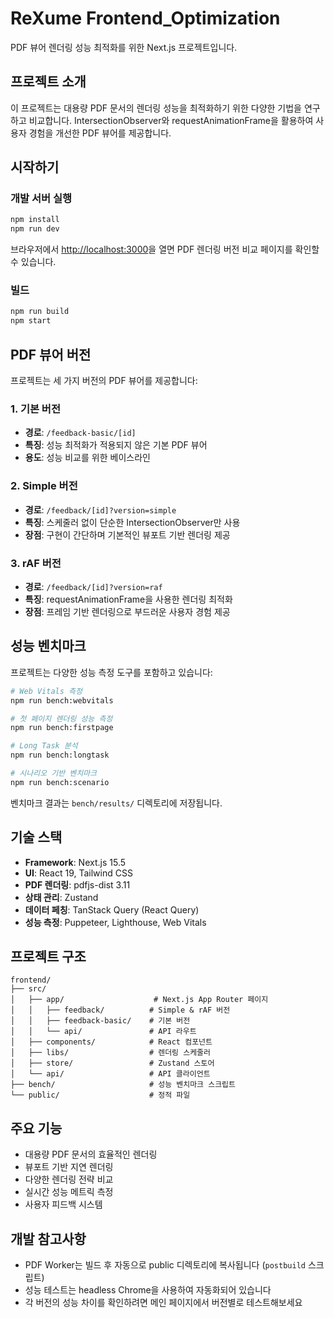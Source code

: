 # ReXume Frontend_Optimization

PDF 뷰어 렌더링 성능 최적화를 위한 Next.js 프로젝트입니다.

## 프로젝트 소개

이 프로젝트는 대용량 PDF 문서의 렌더링 성능을 최적화하기 위한 다양한 기법을 연구하고 비교합니다.
IntersectionObserver와 requestAnimationFrame을 활용하여 사용자 경험을 개선한 PDF 뷰어를 제공합니다.

## 시작하기

### 개발 서버 실행

```bash
npm install
npm run dev
```

브라우저에서 [http://localhost:3000](http://localhost:3000)을 열면 PDF 렌더링 버전 비교 페이지를 확인할 수 있습니다.

### 빌드

```bash
npm run build
npm start
```

## PDF 뷰어 버전

프로젝트는 세 가지 버전의 PDF 뷰어를 제공합니다:

### 1. 기본 버전
- **경로**: `/feedback-basic/[id]`
- **특징**: 성능 최적화가 적용되지 않은 기본 PDF 뷰어
- **용도**: 성능 비교를 위한 베이스라인

### 2. Simple 버전
- **경로**: `/feedback/[id]?version=simple`
- **특징**: 스케줄러 없이 단순한 IntersectionObserver만 사용
- **장점**: 구현이 간단하며 기본적인 뷰포트 기반 렌더링 제공

### 3. rAF 버전
- **경로**: `/feedback/[id]?version=raf`
- **특징**: requestAnimationFrame을 사용한 렌더링 최적화
- **장점**: 프레임 기반 렌더링으로 부드러운 사용자 경험 제공

## 성능 벤치마크

프로젝트는 다양한 성능 측정 도구를 포함하고 있습니다:

```bash
# Web Vitals 측정
npm run bench:webvitals

# 첫 페이지 렌더링 성능 측정
npm run bench:firstpage

# Long Task 분석
npm run bench:longtask

# 시나리오 기반 벤치마크
npm run bench:scenario
```

벤치마크 결과는 `bench/results/` 디렉토리에 저장됩니다.

## 기술 스택

- **Framework**: Next.js 15.5
- **UI**: React 19, Tailwind CSS
- **PDF 렌더링**: pdfjs-dist 3.11
- **상태 관리**: Zustand
- **데이터 페칭**: TanStack Query (React Query)
- **성능 측정**: Puppeteer, Lighthouse, Web Vitals

## 프로젝트 구조

```
frontend/
├── src/
│   ├── app/                    # Next.js App Router 페이지
│   │   ├── feedback/          # Simple & rAF 버전
│   │   ├── feedback-basic/    # 기본 버전
│   │   └── api/               # API 라우트
│   ├── components/            # React 컴포넌트
│   ├── libs/                  # 렌더링 스케줄러
│   ├── store/                 # Zustand 스토어
│   └── api/                   # API 클라이언트
├── bench/                     # 성능 벤치마크 스크립트
└── public/                    # 정적 파일
```

## 주요 기능

- 대용량 PDF 문서의 효율적인 렌더링
- 뷰포트 기반 지연 렌더링
- 다양한 렌더링 전략 비교
- 실시간 성능 메트릭 측정
- 사용자 피드백 시스템

## 개발 참고사항

- PDF Worker는 빌드 후 자동으로 public 디렉토리에 복사됩니다 (`postbuild` 스크립트)
- 성능 테스트는 headless Chrome을 사용하여 자동화되어 있습니다
- 각 버전의 성능 차이를 확인하려면 메인 페이지에서 버전별로 테스트해보세요
